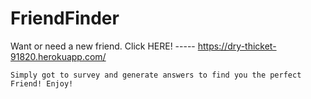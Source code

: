 # FriendFinder

Want or need a new friend. Click HERE! ----- https://dry-thicket-91820.herokuapp.com/

```
Simply got to survey and generate answers to find you the perfect Friend! Enjoy!

```
